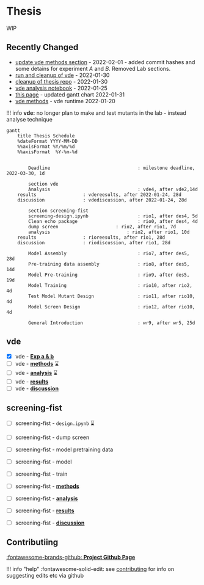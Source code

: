 # Thesis

WIP

## Recently Changed

- [update vde methods section](methods-evo.md) - 2022-02-01 - added commit hashes and some detains for experiment $A$ and $B$. Removed Lab sections.
- [run and cleanup of vde](https://github.com/jamesengleback/vde) - 2022-01-30
- [cleanup of thesis repo](https://github.com/jamesengleback/thesis) - 2022-01-30
- [vde analysis notebook](evo-a-b.md) - 2022-01-25
- [this page](index.md) - updated gantt chart 2022-01-31
- [vde methods](methods-evo.md) - vde runtime 2022-01-20

!!! info
	**vde:** no longer plan to make and test mutants in the lab - instead analyse technique

```mermaid
gantt
	title Thesis Schedule
	%dateFormat YYYY-MM-DD
	%%axisFormat %Y/%m/%d
	%%axisFormat  %Y-%m-%d


        Deadline                                : milestone deadline, 2022-03-30, 1d

        section vde
        Analysis                                : vde4, after vde2,14d
	results 				: vdereesults, after 2022-01-24, 28d
	discussion 				: vdediscussion, after 2022-01-24, 28d

        section screening-fist
        screening-design.ipynb                  : rio1, after des4, 5d
        Clean echo package                      : rio0, after des4, 4d
        dump screen          			: rio2, after rio1, 7d
        analysis                        	: rio2, after rio1, 10d
	results 				: rioreesults, after rio1, 28d
	discussion 				: riodiscussion, after rio1, 28d

        Model Assembly                          : rio7, after des5, 28d
        Pre-training data assembly              : rio8, after des5, 14d
        Model Pre-training                      : rio9, after des5, 19d
        Model Training                          : rio10, after rio2, 4d
        Test Model Mutant Design                : rio11, after rio10, 4d
        Model Screen Design                     : rio12, after rio10, 4d

        General Introduction                    : wr9, after wr5, 25d
```

## vde
- [x] vde - [**Exp a & b**](https://github.com/jamesengleback/vde)
- [ ] vde - [**methods**](methods-evo.md) :hourglass:
- [ ] vde - [**analysis**](evo-a-b.md) :hourglass:
- [ ] vde - [**results**](results-evo.md)
- [ ] vde - [**discussion**](discussion-evo.md)

## screening-fist
- [ ] screening-fist - `design.ipynb`  :hourglass:
- [ ] screening-fist - dump screen
- [ ] screening-fist - model pretraining data
- [ ] screening-fist - model
- [ ] screening-fist - train
- [ ] screening-fist - [**methods**](methods-rio.md)
- [ ] screening-fist - [**analysis**](analysis-rio.md)
- [ ] screening-fist - [**results**](results-rio.md)
- [ ] screening-fist - [**discussion**](discussion-rio.md)



## Contributiing
[:fontawesome-brands-github: **Project Github Page**](https://github.com/jamesengleback/thesis)

!!! info "help"
	:fontawesome-solid-edit: see [contributing](contributing.md) for info on suggesting edits etc via github

